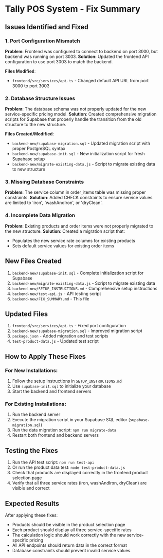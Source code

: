 # Tally POS System - Fix Summary

## Issues Identified and Fixed

### 1. Port Configuration Mismatch
**Problem**: Frontend was configured to connect to backend on port 3000, but backend was running on port 3003.
**Solution**: Updated the frontend API configuration to use port 3003 to match the backend.

**Files Modified**:
- `frontend/src/services/api.ts` - Changed default API URL from port 3000 to port 3003

### 2. Database Structure Issues
**Problem**: The database schema was not properly updated for the new service-specific pricing model.
**Solution**: Created comprehensive migration scripts for Supabase that properly handle the transition from the old structure to the new structure.

**Files Created/Modified**:
- `backend-new/supabase-migration.sql` - Updated migration script with proper PostgreSQL syntax
- `backend-new/supabase-init.sql` - New initialization script for fresh Supabase setup
- `backend-new/migrate-existing-data.js` - Script to migrate existing data to new structure

### 3. Missing Database Constraints
**Problem**: The service column in order_items table was missing proper constraints.
**Solution**: Added CHECK constraints to ensure service values are limited to 'iron', 'washAndIron', or 'dryClean'.

### 4. Incomplete Data Migration
**Problem**: Existing products and order items were not properly migrated to the new structure.
**Solution**: Created a migration script that:
- Populates the new service rate columns for existing products
- Sets default service values for existing order items

## New Files Created

1. `backend-new/supabase-init.sql` - Complete initialization script for Supabase
2. `backend-new/migrate-existing-data.js` - Script to migrate existing data
3. `backend-new/SETUP_INSTRUCTIONS.md` - Comprehensive setup instructions
4. `backend-new/test-api.js` - API testing script
5. `backend-new/FIX_SUMMARY.md` - This file

## Updated Files

1. `frontend/src/services/api.ts` - Fixed port configuration
2. `backend-new/supabase-migration.sql` - Improved migration script
3. `package.json` - Added migration and test scripts
4. `test-product-data.js` - Updated test script

## How to Apply These Fixes

### For New Installations:
1. Follow the setup instructions in `SETUP_INSTRUCTIONS.md`
2. Use `supabase-init.sql` to initialize your database
3. Start the backend and frontend servers

### For Existing Installations:
1. Run the backend server
2. Execute the migration script in your Supabase SQL editor (`supabase-migration.sql`)
3. Run the data migration script: `npm run migrate-data`
4. Restart both frontend and backend servers

## Testing the Fixes

1. Run the API test script: `npm run test-api`
2. Or run the product data test: `node test-product-data.js`
3. Check that products are displayed correctly in the frontend product selection page
4. Verify that all three service rates (iron, washAndIron, dryClean) are visible and correct

## Expected Results

After applying these fixes:
- Products should be visible in the product selection page
- Each product should display all three service-specific rates
- The calculation logic should work correctly with the new service-specific pricing
- All API endpoints should return data in the correct format
- Database constraints should prevent invalid service values